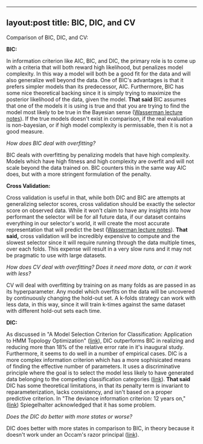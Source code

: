 -------
layout:post
title: BIC, DIC, and CV
-------

Comparison of BIC, DIC, and CV:

**BIC:**

In information criterion like AIC, BIC, and DIC, the primary role is to come up with a criteria that will both reward high likelihood, but penalizes model complexity. In this way a model will both be a good fit for the data and will also generalize well beyond the data. One of BIC's advantages is that it prefers simpler models than its predecessor, AIC. Furthermore, BIC has some nice theoretical backing since it is simply trying to maximize the posterior likelihood of the data, given the model. **That said** BIC assumes that one of the models it is using is true and that you are trying to find the model most likely to be true in the Bayesian sense ([Wasserman lecture notes][stats705]). If the true models doesn't exist in comparison, if the real evaluation is non-bayesian, or if high model complexity is permissable, then it is not a good measure.

_How does BIC deal with overfitting?_

BIC deals with overfitting by penalizing models that have high complexity. Models which have high fitness and high complexity are overfit and will not scale beyond the data trained on. BIC counters this in the same way AIC does, but with a more stringent formulation of the penalty.

[stats705]:http://www.stat.cmu.edu/~larry/=stat705/Lecture16.pdf

**Cross Validation:**

Cross validation is useful in that, while both DIC and BIC are attempts at generalizing selector scores, cross validation should be exactly the selector score on observed data. While it won't claim to have any insights into how performant the selector will be for all future data, if our dataset contains everything in our selector's world, it will create the most accurate representation that will predict the best ([Wasserman lecture notes][stats705]). **That said,** cross validation will be incredibly expensive to compute and the slowest selector since it will require running through the data multiple times, over each folds. This expense will result in a very slow runs and it may not be pragmatic to use with large datasets.

_How does CV deal with overfitting? Does it need more data, or can it work with less?_

CV will deal with overfitting by training on as many folds as are passed in as its hyperparameter. Any model which overfits on the data will be uncovered by continuously changing the hold-out set. A k-folds strategy can work with less data, in this way, since it will train k-times against the same dataset with different hold-out sets each time.  

**DIC:**

As discussed in "A Model Selection Criterion for Classification: Application to HMM Topology Optimization" ([link][DIC]), DIC outperforms BIC in realizing and reducing more than 18% of the relative error rate in it's inaugural study. Furthermore, it seems to do well in a number of empirical cases. DIC is a more complex information criterion which has a more sophisicated means of finding the effective number of parameters. It uses a discriminative principle where the goal is to select the model less likely to have generated data belonging to the competing classification categories ([link][DIC]). **That said** DIC has some theoretical limitations, in that its penalty term is invariant to reparameterization, lacks consistency, and isn't based on a proper predictive criterion. In "The deviance information criterion: 12 years on," ([link][years12]) Spiegelhalter acknowledged that it has some problem.

_Does the DIC do better with more states or worse?_

DIC does better with more states in comparison to BIC, in theory because it doesn't work under an Occam's razor principal ([link][DIC]).

[DIC]:http://citeseerx.ist.psu.edu/viewdoc/download?doi=10.1.1.58.6208&rep=rep1&type=pdf
[Avan]:https://avansp.github.io/2014/11/02/DIC-AIC-BIC.html
[years12]:dx.doi.org/10.1111/rssb.12062


